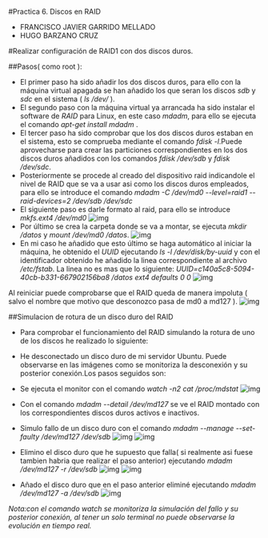 #Practica 6. Discos en RAID
- FRANCISCO JAVIER GARRIDO MELLADO 
- HUGO BARZANO CRUZ

#Realizar configuración de RAID1 con dos discos duros.

##Pasos( como root ):

- El primer paso ha sido añadir los dos discos duros, para ello con la máquina virtual apagada se han añadido los que seran los discos *sdb* y *sdc* en el sistema ( *ls /dev/* ).
- El segundo paso con la máquina virtual ya arrancada ha sido instalar el software de *RAID* para Linux, en este caso *mdadm*, para ello se ejecuta el comando *apt-get install mdadm* .
- El tercer paso ha sido comprobar que los dos discos duros estaban en el sistema, esto se comprueba mediante el comando *fdisk -l*.Puede aprovecharse para crear las particiones correspondientes en los dos discos duros añadidos con los comandos *fdisk /dev/sdb* y *fdisk /dev/sdc*.
- Posteriormente se procede al creado del dispositivo raid indicandole el nivel de RAID que se va a usar asi como los discos duros empleados, para ello se introduce el comando *mdadm -C /dev/md0 --level=raid1 --raid-devices=2 /dev/sdb /dev/sdc*
- El siguiente paso es darle formato al raid, para ello se introduce *mkfs.ext4 /dev/md0*
![img](https://github.com/javiergarridomellado/SWAP2015/blob/master/practica6/mkfs.png)
- Por último se crea la carpeta donde se va a montar, se ejecuta *mkdir /datos* y *mount /dev/md0 /datos*.
![img](https://github.com/javiergarridomellado/SWAP2015/blob/master/practica6/mdadmdetail.png)
- En mi caso he añadido que esto último se haga automático al iniciar la máquina, he obtenido el *UUID* ejecutando *ls -l /dev/disk/by-uuid* y con el identificador obtenido he añadido la linea correspondiente al archivo */etc/fstab*. La linea no es mas que lo siguiente:
*UUID=c140a5c8-5094-40cb-b331-667902156ba8 /datos ext4 defaults 0 0*
![img](https://github.com/javiergarridomellado/SWAP2015/blob/master/practica6/conf_fstab.png)

Al reiniciar puede comprobarse que el RAID queda de manera impoluta ( salvo el nombre que motivo que desconozco pasa de md0 a md127 ).
![img](https://github.com/javiergarridomellado/SWAP2015/blob/master/practica6/reinicio_mdadmdetail.png)

##Simulacion de rotura de un disco duro del RAID

- Para comprobar el funcionamiento del RAID simulando la rotura de uno de los discos he realizado lo siguiente:

- He desconectado un disco duro de mi servidor Ubuntu. Puede observarse en las imágenes como se monitoriza la desconexión y su posterior conexión.Los pasos seguidos son:
- Se ejecuta el monitor con el comando *watch -n2 cat /proc/mdstat*
![img](https://github.com/javiergarridomellado/SWAP2015/blob/master/practica6/watch.png)
- Con el comando *mdadm --detail /dev/md127* se ve el RAID montado con los correspondientes discos duros activos e inactivos.
- Simulo fallo de un disco duro con el comando *mdadm --manage --set-faulty /dev/md127 /dev/sdb*
![img](https://github.com/javiergarridomellado/SWAP2015/blob/master/practica6/simulacionfallosdb.png)
![img](https://github.com/javiergarridomellado/SWAP2015/blob/master/practica6/watch_seobservafallodiscoduro.png)
- Elimino el disco duro que he supuesto que falla( si realmente asi fuese tambien habria que realizar el paso anterior) ejecutando *mdadm /dev/md127 -r /dev/sdb*
![img](https://github.com/javiergarridomellado/SWAP2015/blob/master/practica6/eliminardisco.png)
![img](https://github.com/javiergarridomellado/SWAP2015/blob/master/practica6/solo1discoactivo.png)
- Añado el disco duro que en el paso anterior eliminé ejecutando *mdadm /dev/md127 -a /dev/sdb*
![img](https://github.com/javiergarridomellado/SWAP2015/blob/master/practica6/anadirdiscodurofallido.png)

*Nota:con el comando watch se monitoriza la simulación del fallo y su posterior conexión, al tener un solo terminal no puede observarse la evolución en tiempo real.*


